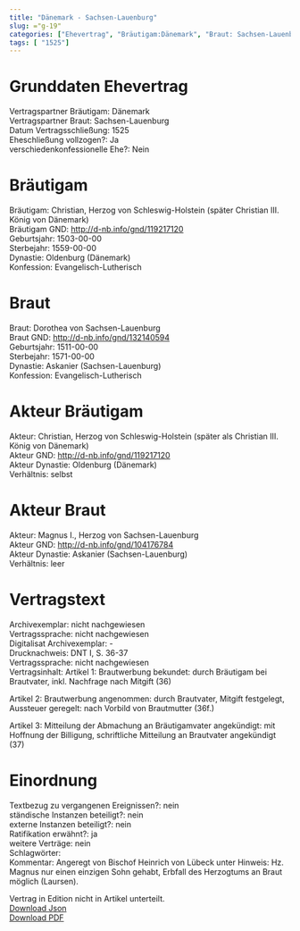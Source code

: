 ```yaml
---
title: "Dänemark - Sachsen-Lauenburg"
slug: ="g-19"
categories: ["Ehevertrag", "Bräutigam:Dänemark", "Braut: Sachsen-Lauenburg", "Eheschließung vollzogen?:Ja", "verschiedenkonfessionelle Ehe?:Nein", "Dynastie Bräutigam:Oldenburg (Dänemark)", "Akteur Bräutigam:Christian, Herzog von Schleswig-Holstein (später als Christian III. König von Dänemark)", "Akteur Braut:Magnus I., Herzog von Sachsen-Lauenburg", "Textbezug?:nein", "Ständisch?:nein", "Ratifikation?:ja", "Sonstiges?:nein", "Bräutigam:Dänemark", "Braut: Sachsen-Lauenburg"]
tags: [ "1525"]
---
```

<!--more-->

# Grunddaten Ehevertrag

Vertragspartner Bräutigam: Dänemark<br>
Vertragspartner Braut: Sachsen-Lauenburg<br>
Datum Vertragsschließung: 1525<br>
Eheschließung vollzogen?: Ja<br>
verschiedenkonfessionelle Ehe?: Nein<br>
# Bräutigam

Bräutigam: Christian, Herzog von Schleswig-Holstein (später Christian III. König von Dänemark)<br>
Bräutigam GND: http://d-nb.info/gnd/119217120<br>
Geburtsjahr: 1503-00-00<br>
Sterbejahr: 1559-00-00<br>
Dynastie: Oldenburg (Dänemark)<br>
Konfession: Evangelisch-Lutherisch<br>
# Braut

Braut: Dorothea von Sachsen-Lauenburg<br>
Braut GND: http://d-nb.info/gnd/132140594<br>
Geburtsjahr: 1511-00-00<br>
Sterbejahr: 1571-00-00<br>
Dynastie: Askanier (Sachsen-Lauenburg)<br>
Konfession: Evangelisch-Lutherisch<br>
# Akteur Bräutigam

Akteur: Christian, Herzog von Schleswig-Holstein (später als Christian III. König von Dänemark)<br>
Akteur GND: http://d-nb.info/gnd/119217120<br>
Akteur Dynastie: Oldenburg (Dänemark)<br>
Verhältnis: selbst<br>
# Akteur Braut

Akteur: Magnus I., Herzog von Sachsen-Lauenburg<br>
Akteur GND: http://d-nb.info/gnd/104176784<br>
Akteur Dynastie: Askanier (Sachsen-Lauenburg)<br>
Verhältnis: leer<br>
# Vertragstext

Archivexemplar: nicht nachgewiesen<br>
Vertragssprache: nicht nachgewiesen<br>
Digitalisat Archivexemplar: -<br>
Drucknachweis: DNT I, S. 36-37<br>
Vertragssprache: nicht nachgewiesen<br>
Vertragsinhalt: Artikel 1: Brautwerbung bekundet: durch Bräutigam bei Brautvater, inkl. Nachfrage nach Mitgift (36)

Artikel 2: Brautwerbung angenommen: durch Brautvater, Mitgift festgelegt, Aussteuer geregelt: nach Vorbild von Brautmutter (36f.)

Artikel 3: Mitteilung der Abmachung an Bräutigamvater angekündigt: mit Hoffnung der Billigung, schriftliche Mitteilung an Brautvater angekündigt (37)
<br>
# Einordnung

Textbezug zu vergangenen Ereignissen?: nein<br>
ständische Instanzen beteiligt?: nein<br>
externe Instanzen beteiligt?: nein<br>
Ratifikation erwähnt?: ja<br>
weitere Verträge: nein<br>
Schlagwörter: <br>
Kommentar: Angeregt von Bischof Heinrich von Lübeck unter Hinweis: Hz. Magnus nur einen einzigen Sohn gehabt, Erbfall des Herzogtums an Braut möglich (Laursen).

Vertrag in Edition nicht in Artikel unterteilt.<br>
[Download Json](/vertraege/vertrag-19.json)<br>
[Download PDF](/vertraege/v90.pdf)
